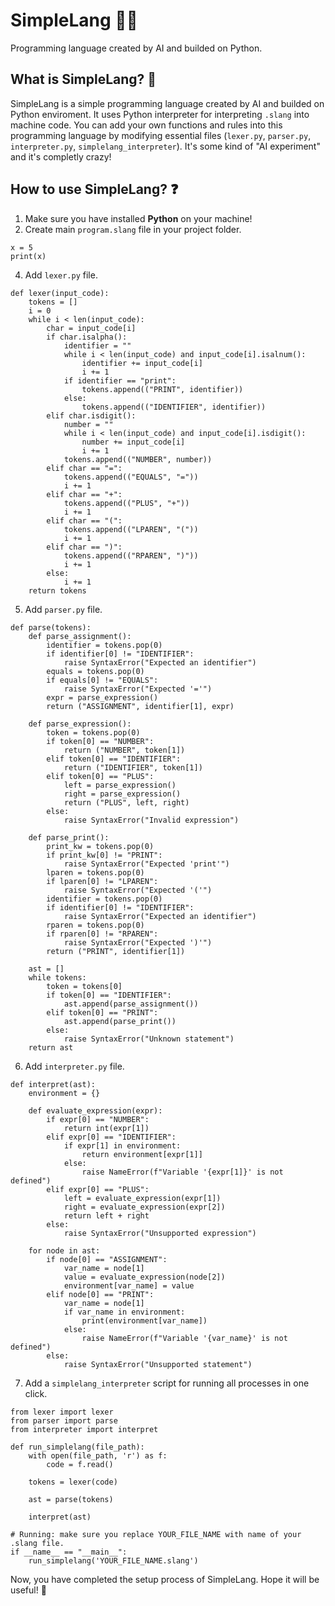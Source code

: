# SimpleLang 👨‍💻
Programming language created by AI and builded on Python.

## What is SimpleLang? 🤔
SimpleLang is a simple programming language created by AI and builded on Python enviroment. It uses Python interpreter for interpreting `.slang` into machine code. You can add your own functions and rules into this programming language by modifying essential files (`lexer.py`, `parser.py`, `interpreter.py`, `simplelang_interpreter`). It's some kind of "AI experiment" and it's completly crazy!

## How to use SimpleLang? ❓
1. Make sure you have installed **Python** on your machine!
2. Create main `program.slang` file in your project folder.
```
x = 5
print(x)
```
4. Add `lexer.py` file.
```
def lexer(input_code):
    tokens = []
    i = 0
    while i < len(input_code):
        char = input_code[i]
        if char.isalpha():
            identifier = ""
            while i < len(input_code) and input_code[i].isalnum():
                identifier += input_code[i]
                i += 1
            if identifier == "print":
                tokens.append(("PRINT", identifier))
            else:
                tokens.append(("IDENTIFIER", identifier))
        elif char.isdigit():
            number = ""
            while i < len(input_code) and input_code[i].isdigit():
                number += input_code[i]
                i += 1
            tokens.append(("NUMBER", number))
        elif char == "=":
            tokens.append(("EQUALS", "="))
            i += 1
        elif char == "+":
            tokens.append(("PLUS", "+"))
            i += 1
        elif char == "(":
            tokens.append(("LPAREN", "("))
            i += 1
        elif char == ")":
            tokens.append(("RPAREN", ")"))
            i += 1
        else:
            i += 1
    return tokens

```
5. Add `parser.py` file.
```
def parse(tokens):
    def parse_assignment():
        identifier = tokens.pop(0)
        if identifier[0] != "IDENTIFIER":
            raise SyntaxError("Expected an identifier")
        equals = tokens.pop(0)
        if equals[0] != "EQUALS":
            raise SyntaxError("Expected '='")
        expr = parse_expression()
        return ("ASSIGNMENT", identifier[1], expr)

    def parse_expression():
        token = tokens.pop(0)
        if token[0] == "NUMBER":
            return ("NUMBER", token[1])
        elif token[0] == "IDENTIFIER":
            return ("IDENTIFIER", token[1])
        elif token[0] == "PLUS":
            left = parse_expression()
            right = parse_expression()
            return ("PLUS", left, right)
        else:
            raise SyntaxError("Invalid expression")

    def parse_print():
        print_kw = tokens.pop(0)
        if print_kw[0] != "PRINT":
            raise SyntaxError("Expected 'print'")
        lparen = tokens.pop(0)
        if lparen[0] != "LPAREN":
            raise SyntaxError("Expected '('")
        identifier = tokens.pop(0)
        if identifier[0] != "IDENTIFIER":
            raise SyntaxError("Expected an identifier")
        rparen = tokens.pop(0)
        if rparen[0] != "RPAREN":
            raise SyntaxError("Expected ')'")
        return ("PRINT", identifier[1])

    ast = []
    while tokens:
        token = tokens[0]
        if token[0] == "IDENTIFIER":
            ast.append(parse_assignment())
        elif token[0] == "PRINT":
            ast.append(parse_print())
        else:
            raise SyntaxError("Unknown statement")
    return ast
```
6. Add `interpreter.py` file.
```
def interpret(ast):
    environment = {}

    def evaluate_expression(expr):
        if expr[0] == "NUMBER":
            return int(expr[1])
        elif expr[0] == "IDENTIFIER":
            if expr[1] in environment:
                return environment[expr[1]]
            else:
                raise NameError(f"Variable '{expr[1]}' is not defined")
        elif expr[0] == "PLUS":
            left = evaluate_expression(expr[1])
            right = evaluate_expression(expr[2])
            return left + right
        else:
            raise SyntaxError("Unsupported expression")

    for node in ast:
        if node[0] == "ASSIGNMENT":
            var_name = node[1]
            value = evaluate_expression(node[2])
            environment[var_name] = value
        elif node[0] == "PRINT":
            var_name = node[1]
            if var_name in environment:
                print(environment[var_name])
            else:
                raise NameError(f"Variable '{var_name}' is not defined")
        else:
            raise SyntaxError("Unsupported statement")

```
7. Add a `simplelang_interpreter` script for running all processes in one click.
```
from lexer import lexer
from parser import parse
from interpreter import interpret

def run_simplelang(file_path):
    with open(file_path, 'r') as f:
        code = f.read()

    tokens = lexer(code)

    ast = parse(tokens)

    interpret(ast)

# Running: make sure you replace YOUR_FILE_NAME with name of your .slang file.
if __name__ == "__main__":
    run_simplelang('YOUR_FILE_NAME.slang')

```
Now, you have completed the setup process of SimpleLang. Hope it will be useful! 💖
